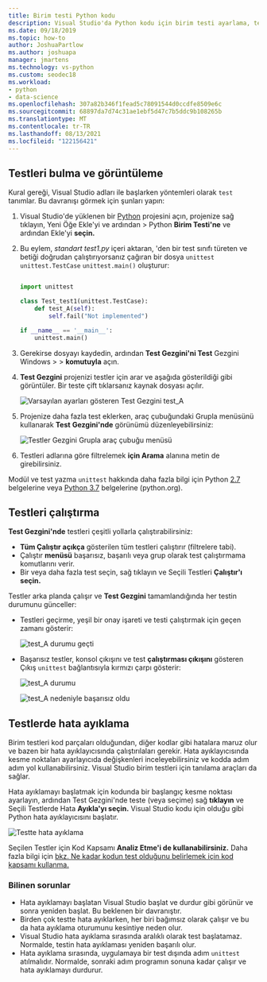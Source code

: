 ```yaml
---
title: Birim testi Python kodu
description: Visual Studio'da Python kodu için birim testi ayarlama, testleri bulmak, çalıştırmak ve hata ayıklamak için Test Gezgini özelliklerinden tam olarak faydalanabilir.
ms.date: 09/18/2019
ms.topic: how-to
author: JoshuaPartlow
ms.author: joshuapa
manager: jmartens
ms.technology: vs-python
ms.custom: seodec18
ms.workload:
- python
- data-science
ms.openlocfilehash: 307a82b346f1fead5c78091544d0ccdfe8509e6c
ms.sourcegitcommit: 68897da7d74c31ae1ebf5d47c7b5ddc9b108265b
ms.translationtype: MT
ms.contentlocale: tr-TR
ms.lasthandoff: 08/13/2021
ms.locfileid: "122156421"
---
```

## <a name="discover-and-view-tests"></a>Testleri bulma ve görüntüleme

Kural gereği, Visual Studio adları ile başlarken yöntemleri olarak `test` tanımlar. Bu davranışı görmek için şunları yapın:

1. Visual Studio'de yüklenen bir [Python](../../managing-python-projects-in-visual-studio.md) projesini açın, projenize sağ tıklayın, Yeni Öğe Ekle'yi ve ardından  >  Python **Birim Testi'ne** ve ardından Ekle'yi **seçin.**

1. Bu eylem, *standart test1.py* içeri aktaran, 'den bir test sınıfı türeten ve betiği doğrudan çalıştırıyorsanız çağıran bir dosya `unittest` `unittest.TestCase` `unittest.main()` oluşturur:

    ```python

    import unittest

    class Test_test1(unittest.TestCase):
        def test_A(self):
            self.fail("Not implemented")

    if __name__ == '__main__':
        unittest.main()
    ```

1. Gerekirse dosyayı kaydedin, ardından **Test Gezgini'ni Test** Gezgini Windows   >    >  **komutuyla** açın.

1. **Test Gezgini** projenizi testler için arar ve aşağıda gösterildiği gibi görüntüler. Bir teste çift tıklarsanız kaynak dosyası açılır.

    ![Varsayılan ayarları gösteren Test Gezgini test_A](../../media/unit-test-A.png)

1. Projenize daha fazla test eklerken, araç çubuğundaki Grupla menüsünü kullanarak **Test** **Gezgini'nde** görünümü düzenleyebilirsiniz:

    ![Testler Gezgini Grupla araç çubuğu menüsü](../../media/unit-test-group-menu.png)

1. Testleri adlarına göre filtrelemek **için Arama** alanına metin de girebilirsiniz.

Modül ve test yazma `unittest` hakkında daha fazla bilgi için Python [2.7](https://docs.python.org/2/library/unittest.html) belgelerine veya [Python 3.7](https://docs.python.org/3/library/unittest.html) belgelerine (python.org).

## <a name="run-tests"></a>Testleri çalıştırma

**Test Gezgini'nde** testleri çeşitli yollarla çalıştırabilirsiniz:

- **Tüm Çalıştır açıkça** gösterilen tüm testleri çalıştırır (filtrelere tabi).
- Çalıştır **menüsü** başarısız, başarılı veya grup olarak test çalıştırmama komutlarını verir.
- Bir veya daha fazla test seçin, sağ tıklayın ve Seçili Testleri **Çalıştır'ı seçin.**

Testler arka planda çalışır ve **Test Gezgini** tamamlandığında her testin durumunu günceller:

- Testleri geçirme, yeşil bir onay işareti ve testi çalıştırmak için geçen zamanı gösterir:

    ![test_A durumu geçti](../../media/unit-test-A-pass.png)

- Başarısız testler, konsol çıkışını ve test **çalıştırması çıkışını** gösteren Çıkış `unittest` bağlantısıyla kırmızı çarpı gösterir:

    ![test_A durumu](../../media/unit-test-A-fail.png)

    ![test_A nedeniyle başarısız oldu](../../media/unit-test-A-fail-reason.png)

## <a name="debug-tests"></a>Testlerde hata ayıklama

Birim testleri kod parçaları olduğundan, diğer kodlar gibi hatalara maruz olur ve bazen bir hata ayıklayıcısında çalıştırılaları gerekir. Hata ayıklayıcısında kesme noktaları ayarlayıcıda değişkenleri inceleyebilirsiniz ve kodda adım adım yol kullanabilirsiniz. Visual Studio birim testleri için tanılama araçları da sağlar.

Hata ayıklamayı başlatmak için kodunda bir başlangıç kesme noktası ayarlayın, ardından Test Gezgini'nde teste (veya seçime) sağ **tıklayın** ve Seçili Testlerde Hata **Ayıkla'yı seçin.** Visual Studio kodu için olduğu gibi Python hata ayıklayıcısını başlatır.

![Testte hata ayıklama](../../media/unit-test-debugging.png)

Seçilen Testler için Kod Kapsamı **Analiz Etme'i de kullanabilirsiniz.** Daha fazla bilgi için [bkz. Ne kadar kodun test olduğunu belirlemek için kod kapsamı kullanma.](../../../test/using-code-coverage-to-determine-how-much-code-is-being-tested.md)

### <a name="known-issues"></a>Bilinen sorunlar

- Hata ayıklamayı başlatan Visual Studio başlat ve durdur gibi görünür ve sonra yeniden başlat. Bu beklenen bir davranıştır.
- Birden çok testte hata ayıklarken, her biri bağımsız olarak çalışır ve bu da hata ayıklama oturumunu kesintiye neden olur.
- Visual Studio hata ayıklama sırasında aralıklı olarak test başlatamaz. Normalde, testin hata ayıklaması yeniden başarılı olur.
- Hata ayıklama sırasında, uygulamaya bir test dışında adım `unittest` atılmalıdır. Normalde, sonraki adım programın sonuna kadar çalışır ve hata ayıklamayı durdurur.
